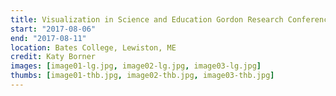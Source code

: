```yaml
---
title: Visualization in Science and Education Gordon Research Conference
start: "2017-08-06"
end: "2017-08-11"
location: Bates College, Lewiston, ME
credit: Katy Borner 
images: [image01-lg.jpg, image02-lg.jpg, image03-lg.jpg]
thumbs: [image01-thb.jpg, image02-thb.jpg, image03-thb.jpg]
---
```

